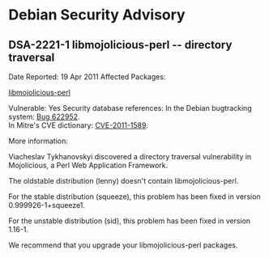 
Debian Security Advisory
========================


DSA-2221-1 libmojolicious-perl -- directory traversal
-----------------------------------------------------



Date Reported:
19 Apr 2011
Affected Packages:

[libmojolicious-perl](https://packages.debian.org/src:libmojolicious-perl)

Vulnerable:
Yes
Security database references:
In the Debian bugtracking system: [Bug 622952](https://bugs.debian.org/cgi-bin/bugreport.cgi?bug=622952).  
In Mitre's CVE dictionary: [CVE-2011-1589](https://security-tracker.debian.org/tracker/CVE-2011-1589).  

More information:

Viacheslav Tykhanovskyi discovered a directory traversal vulnerability in
Mojolicious, a Perl Web Application Framework.


The oldstable distribution (lenny) doesn't contain libmojolicious-perl.


For the stable distribution (squeeze), this problem has been fixed in
version 0.999926-1+squeeze1.


For the unstable distribution (sid), this problem has been fixed in
version 1.16-1.


We recommend that you upgrade your libmojolicious-perl packages.





